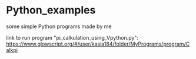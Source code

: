 # Python_examples
some simple Python programs made by me 

link to run program "pi_calkulation_using_Vpython.py": https://www.glowscript.org/#/user/kasia184/folder/MyPrograms/program/Calkpi
